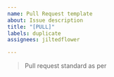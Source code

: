 ```yaml
---
name: Pull Request template
about: Issue description
title: "[PULL]"
labels: duplicate
assignees: jiltedflower

---
```


> Pull request standard as per
